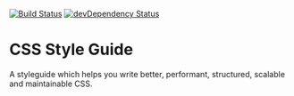 [![Build Status](https://travis-ci.org/marcobiedermann/css-style-guide.svg?branch=master)](https://travis-ci.org/marcobiedermann/css-style-guide)
[![devDependency Status](https://david-dm.org/marcobiedermann/css-style-guide/dev-status.svg)](https://david-dm.org/marcobiedermann/css-style-guide#info=devDependencies)

# CSS Style Guide

A styleguide which helps you write better, performant, structured, scalable and maintainable CSS.

